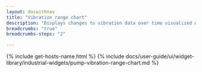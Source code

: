 ```yaml
---
layout: docwithnav
title: "Vibration range chart"
description: "Displays changes to vibration data over time visualized with color ranges."
breadcrumbs: "true"
breadcrumbs-steps: "2"

---
```

{% include get-hosts-name.html %}
{% include docs/user-guide/ui/widget-library/industrial-widgets/pump-vibration-range-chart.md %}
